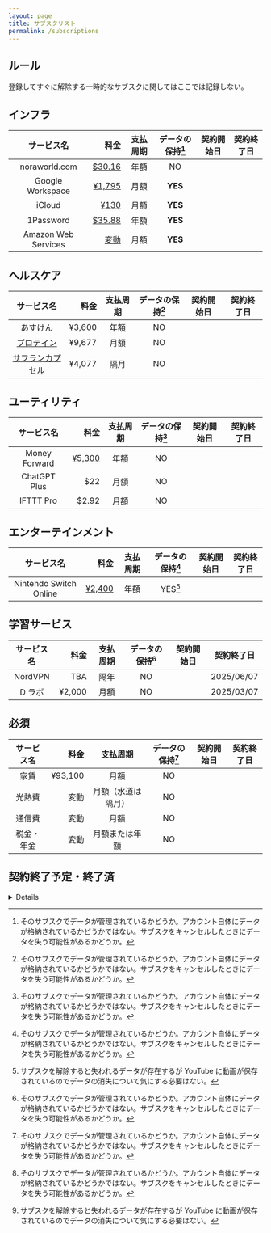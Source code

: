 ```yaml
---
layout: page
title: サブスクリスト
permalink: /subscriptions
---
```


## ルール
登録してすぐに解除する一時的なサブスクに関してはここでは記録しない。



## インフラ

| サービス名 | 料金 | 支払周期 | データの保持[^data] | 契約開始日 | 契約終了日 |
| :---: | ---: | :---: | :---: | :---: | :---: |
| noraworld.com | [$30.16](https://dcc.godaddy.com/control/noraworld.com/settings) | 年額 | NO |  |  |
| Google Workspace | [¥1,795](https://www.g-workspace.jp/price/) | 月額 | **YES** |  |  |
| iCloud | [¥130](https://support.apple.com/ja-jp/HT201238) | 月額 | **YES** |  |  |
| 1Password | [$35.88](https://1password.com/sign-up/) | 年額 | **YES** |  |  |
| Amazon Web Services | [変動](https://us-east-1.console.aws.amazon.com/billing/home?region=us-east-1#/) | 月額 | **YES** |  |  |



## ヘルスケア

| サービス名 | 料金 | 支払周期 | データの保持[^data] | 契約開始日 | 契約終了日 |
| :---: | ---: | :---: | :---: | :---: | :---: |
| あすけん | ¥3,600 | 年額 | NO |  |  |
| [プロテイン](https://frombanana.com/shop/products/hfp002) | ¥9,677 | 月額 | NO |  |  |
| [サフランカプセル](https://jp.iherb.com/pr/life-extension-optimized-saffron-88-25-mg-60-vegetarian-capsules/23953) | ¥4,077 | 隔月 | NO |  |  |



## ユーティリティ

| サービス名 | 料金 | 支払周期 | データの保持[^data] | 契約開始日 | 契約終了日 |
| :---: | ---: | :---: | :---: | :---: | :---: |
| Money Forward | [¥5,300](https://support.me.moneyforward.com/hc/ja/articles/4409828451993-%E3%83%97%E3%83%AC%E3%83%9F%E3%82%A2%E3%83%A0%E3%82%B5%E3%83%BC%E3%83%93%E3%82%B9%E3%81%AE%E6%96%99%E9%87%91%E3%81%AB%E3%81%A4%E3%81%84%E3%81%A6%E6%95%99%E3%81%88%E3%81%A6%E3%81%8F%E3%81%A0%E3%81%95%E3%81%84) | 年額 | NO |  |  |
| ChatGPT Plus | $22 | 月額 | NO |  |  |
| IFTTT Pro | $2.92 | 月額 | NO |  |  |



## エンターテインメント

| サービス名 | 料金 | 支払周期 | データの保持[^data] | 契約開始日 | 契約終了日 |
| :---: | ---: | :---: | :---: | :---: | :---: |
| Nintendo Switch Online | [¥2,400](https://www.nintendo.co.jp/hardware/switch/onlineservice/pricing/index.html) | 年額 | YES[^do_not_care] |  |  |



## 学習サービス

| サービス名 | 料金 | 支払周期 | データの保持[^data] | 契約開始日 | 契約終了日 |
| :---: | ---: | :---: | :---: | :---: | :---: |
| NordVPN | TBA | 隔年 | NO |  | 2025/06/07 |
| D ラボ | ¥2,000 | 月額 | NO |  | 2025/03/07 |



## 必須

| サービス名 | 料金 | 支払周期 | データの保持[^data] | 契約開始日 | 契約終了日 |
| :---: | ---: | :---: | :---: | :---: | :---: |
| 家賃 | ¥93,100 | 月額 | NO |  |  |
| 光熱費 | 変動 | 月額（水道は隔月） | NO |  |  |
| 通信費 | 変動 | 月額 | NO |  |  |
| 税金・年金 | 変動 | 月額または年額 | NO |  |  |



## 契約終了予定・終了済

<details>

| サービス名 | 料金 | 支払周期 | データの保持[^data] | 契約開始日 | 契約終了日 |
| :---: | ---: | :---: | :---: | :---: | :---: |
| Uber One | ¥498 | 月額 | NO |  | 2025/03/12 |
| YouTube Premium | ¥1,280 | 月額 | NO |  | 2025/03/09 |
| Zenhub | [$12.50](https://www.zenhub.com/pricing) | 月額 | 部分的 |  | 2024/04/07 |
| Amazon Prime | [¥600](https://www.amazon.co.jp/gp/primecentral) | 月額 | NO |  | 2024/03/31 |
| Kindle Unlimited | [¥980](https://www.amazon.co.jp/yourmembershipsandsubscriptions) | 月額 | NO |  | 2024/04/25 |
| Netflix | [¥790](https://help.netflix.com/en/node/24926) | 月額 | NO |  | 2023/09/28 |
| d アニメストア | ¥550 | 月額 | NO |  | 2023/07/29 |
| Language Reactor | ¥853 | 月額 | NO |  | 2023/07/11 |
| PolyGit | ¥1,300 | 年額 | NO |  | 2023/06/13 |
| HiNative | ¥1,200 | 月額 | NO |  | 2022/09/03 |
| NordVPN | ¥1,510 | 月額 | NO |  | 2022/08/27 |
| YouTube Premium | ¥1,180 | 月額 | NO |  | 2022/08/09 |
| D ラボ | ¥1,320 | 月額 | NO |  | 2022/08/01 |
| ELSA Speak | ¥3,600 | 年額 | NO |  | 2022/06/18 |
| PlayStation Plus | ¥5,143 | 年額 | YES[^do_not_care] |  | 2022/03/27 |
</details>



[^data]: そのサブスクでデータが管理されているかどうか。アカウント自体にデータが格納されているかどうかではない。サブスクをキャンセルしたときにデータを失う可能性があるかどうか。

[^do_not_care]: サブスクを解除すると失われるデータが存在するが YouTube に動画が保存されているのでデータの消失について気にする必要はない。
